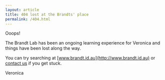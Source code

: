 ```yaml
---
layout: article
title: 404 lost at the Brandts' place
permalink: /404.html
---
```


Ooops!

The Brandt Lab has been an ongoing learning experience for Veronica and things have been lost along the way.

You can try searching at [www.brandt.id.au](http://www.brandt.id.au) or [contact us](/contact) if you get stuck.

Veronica
